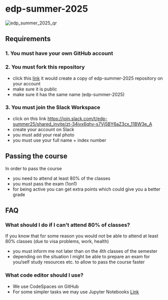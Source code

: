 # edp-summer-2025

![edp_summer_2025_qr](https://github.com/user-attachments/assets/c764bad1-4725-4a9d-8e80-12857a53e83e)

## Requirements
### 1. You must have your own GitHub account

### 2. You must fork this repository
* click this [link](https://github.com/UTA-Warsaw/edp-summer-2025/fork) it would create a copy of edp-summer-2025 repository on your account
* make sure it is public
* make sure it has the same name (edp-summer-2025)
  
### 3. You must join the Slack Workspace 
* click on this link https://join.slack.com/t/edp-summer25/shared_invite/zt-34ivx6qhv-s7Vj5BY6aZ3cx_11BW3e_A
* create your account on Slack
* you must add your real photo
* you must use your full name + index number

## Passing the course
In order to pass the course 
* you need to attend at least 80% of the classes
* you must pass the exam (1on1)
* for being active you can get extra points which could give you a better grade


## FAQ
### What should I do if I can't attend 80% of classes?
If you know that for some reason you would not be able to attend at least 80% classes (due to visa problems, work, health)
* you must inform me not later than on the 4th classes of the semester
* depending on the situation I might be able to prepare an exam for you/self study resources etc. to allow to pass the course faster

### What code editor should I use?
* We use CodeSpaces on GitHub
* For some simpler tasks we may use Jupyter Notebooks [Link](https://jupyter.org/try-jupyter/lab/index.html)
  

  
